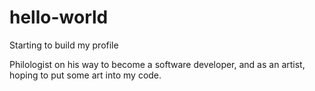 # hello-world
Starting to build my profile

Philologist on his way to become a software developer, and as an artist, hoping to put some art into my code.
